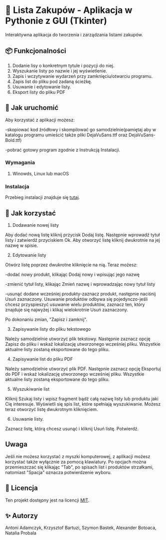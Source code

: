 # 🛒 Lista Zakupów - Aplikacja w Pythonie z GUI (Tkinter)

Interaktywna aplikacja do tworzenia i zarządzania listami zakupów.

## 📦 Funkcjonalności

1. Dodanie lisy o konkretnym tytule i pozycji do niej.
2. Wyszukanie listy po nazwie i jej wyświetlenie.
3. Zapis i wczytywanie wydarzeń przy zamknięciu/otwarciu programu.
4. Zapis list do pliku pod zadaną ścieżkę.
5. Usuwanie i edytowanie listy.
6. Eksport listy do pliku PDF

## 🚀 Jak uruchomić

Aby korzystać z aplikacji możesz: 

-skopiować kod źródłowy i skompilować go samodzielnie(pamiętaj aby w katalogu programu umieścić także pliki DejaVuSans.ttf oraz DejaVuSans-Bold.ttf)

-pobrać gotowy program zgodnie z Instrukcją Instalacji.

### Wymagania

1. Winowds, Linux lub macOS

### Instalacja

Przebieg instalacji znajduje się [tutaj](https://github.com/SubBlocker/NPG_2024-25_T2/releases).

## 🧩 Jak korzystać

1. Dodawanie nowej listy

Aby dodać nową listę kliknij przycisk Dodaj listę. Następnie wprowadź tytuł listy i zatwierdź przyciskiem Ok. Aby otworzyć listę kliknij dwukrotnie na jej nazwę w spisie.

2. Edytowanie listy
 
Otwórz listę poprzez dwukrotne kliknięcie na nią. Teraz możesz:

-dodać nowy produkt, klikając Dodaj nowy i wpisując jego nazwę

-zmienić tytuł listy, klikając Zmień nazwę i wprowadzając nowy tytuł listy

-usunąć dodane wcześniej produkty-zaznacz produkt, następnie naciśnij Usuń zaznaczony. Usuwanie produktów odbywa się pojedynczo-jeśli chcesz przyspieszyć usuwanie wielu produktów, zaznacz ten, który znajduje się najwyżej i klikaj wielokrotnie Usuń zaznaczony.

Po dokonaniu zmian, "Zapisz i zamknij".

3. Zapisywanie listy do pliku tekstowego
   
Należy samodzielnie utworzyć plik tekstowy. Następnie zaznacz opcję Zapisz do pliku i wskaż lokalizację utworzonego wcześniej pliku. Wszystkie aktualne listy zostaną eksportowane do tego pliku.

4. Zapisywanie list do pliku PDF
   
Należy samodzielnie utworzyć plik PDF. Następnie zaznacz opcję Eksportuj do PDF i wskaż lokalizację utworzonego wcześniej pliku. Wszystkie aktualne listy zostaną eksportowane do tego pliku.

5. Wyszukiwanie list
   
Kliknij Szukaj listy i wpisz fragment bądź całą nazwę listy lub produktu jaki Cię interesuje. Wyświetli się spis list, które spełniają wyszukiwanie. Możesz teraz otworzyć listę dwukrotnym kliknięciem.

6. Usuwanie listy.
    
Zaznacz listę, którą chcesz usunąć i kliknij Usuń listę. Potwierdź.

## Uwaga

Jeśli nie możesz korzystać z myszki komputerowej, z aplikacji możesz korzystać także wyłącznie za pomocą klawiatury. Po opcjach można przemieszczać się klikając "Tab", po spisach list i produktów strzałkami, natomiast "Spacja" oznacza potwierdzenie wyboru.

## 📄 Licencja

Ten projekt dostępny jest na licencji [MIT](LICENSE).

## ✨ Autorzy

Antoni Adamczyk, Krzysztof Bartuzi, Szymon Bastek, Alexander Botoaca, Natalia Probala

